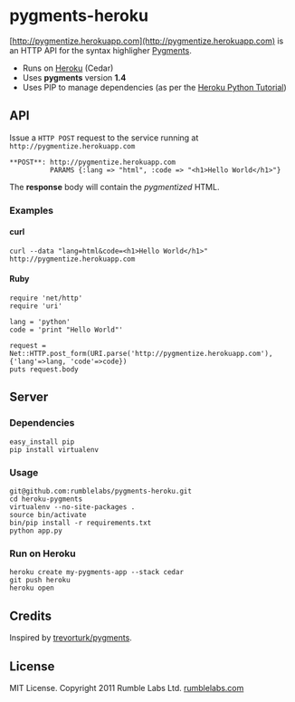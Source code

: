 # pygments-heroku

[http://pygmentize.herokuapp.com](http://pygmentize.herokuapp.com) is an HTTP API for the syntax highligher [Pygments](http://pygments.org/).

* Runs on [Heroku](http://heroku.com) (Cedar)
* Uses **pygments** version **1.4**
* Uses PIP to manage dependencies (as per the [Heroku Python Tutorial](http://devcenter.heroku.com/articles/python))

## API

Issue a `HTTP POST` request to the service running at `http://pygmentize.herokuapp.com`

    **POST**: http://pygmentize.herokuapp.com
              PARAMS {:lang => "html", :code => "<h1>Hello World</h1>"}

The **response** body will contain the *pygmentized* HTML. 

### Examples

#### curl

    curl --data "lang=html&code=<h1>Hello World</h1>" http://pygmentize.herokuapp.com

#### Ruby

    require 'net/http'
    require 'uri'

    lang = 'python'
    code = 'print "Hello World"'

    request = Net::HTTP.post_form(URI.parse('http://pygmentize.herokuapp.com'), {'lang'=>lang, 'code'=>code})
    puts request.body

## Server

### Dependencies

    easy_install pip
    pip install virtualenv

### Usage

    git@github.com:rumblelabs/pygments-heroku.git
    cd heroku-pygments
    virtualenv --no-site-packages .
    source bin/activate
    bin/pip install -r requirements.txt
    python app.py

### Run on Heroku

    heroku create my-pygments-app --stack cedar
    git push heroku
    heroku open

## Credits

Inspired by [trevorturk/pygments](http://github.com/trevorturk/pygments).

## License

MIT License. Copyright 2011 Rumble Labs Ltd. [rumblelabs.com](http://rumblelabs.com)